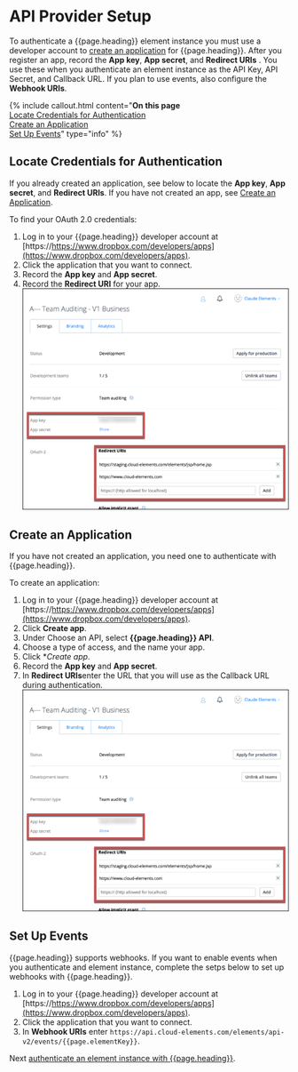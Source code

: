 # API Provider Setup

To authenticate a {{page.heading}} element instance you must use a developer account to  [create an application](#create-an-application) for {{page.heading}}.  After you register an app, record the **App key**, **App secret**, and **Redirect URIs** . You use these when you authenticate an element instance as the API Key, API Secret, and Callback URL. If you plan to use events, also configure the **Webhook URIs**.

{% include callout.html content="<strong>On this page</strong></br><a href=#Locate credentials-for-authentication>Locate Credentials for Authentication</a></br><a href=#create-an-application>Create an Application</a></br><a href=#set-up-events>Set Up Events</a>" type="info" %}

## Locate Credentials for Authentication

If you already created an application, see below to locate the **App key**, **App secret**, and **Redirect URIs**. If you have not created an app, see [Create an Application](#create-an-application).

To find your OAuth 2.0 credentials:

1. Log in to your {{page.heading}} developer account at [https://https://www.dropbox.com/developers/apps](https://www.dropbox.com/developers/apps).
2. Click the application that you want to connect.
3. Record the **App key** and **App secret**.
3. Record the **Redirect URI** for your app.
![Key secret and URIs](/assets/img/elements/Dropbox/dropbox-creds.png)

## Create an Application

If you have not created an application, you need one to authenticate with {{page.heading}}.

To create an application:

1. Log in to your {{page.heading}} developer account at [https://https://www.dropbox.com/developers/apps](https://www.dropbox.com/developers/apps).
2. Click **Create app**.
3. Under Choose an API, select **{{page.heading}} API**.
3. Choose a type of access, and the name your app.
4. Click **Create app*.
3. Record the **App key** and **App secret**.
4. In **Redirect URIs**enter the URL that you will use as the Callback URL during authentication.
![Key secret and URIs](/assets/img/elements/Dropbox/dropbox-creds.png)

## Set Up Events

{{page.heading}} supports webhooks. If you want to enable events when you authenticate and element instance, complete the setps below to set up webhooks with {{page.heading}}.

1. Log in to your {{page.heading}} developer account at [https://https://www.dropbox.com/developers/apps](https://www.dropbox.com/developers/apps).
2. Click the application that you want to connect.
3. In **Webhook URIs** enter `https://api.cloud-elements.com/elements/api-v2/events/{{page.elementKey}}`.

Next [authenticate an element instance with {{page.heading}}](authenticate.html).
